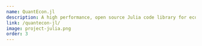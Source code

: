 ```yaml
---
name: QuantEcon.jl
description: A high performance, open source Julia code library for economics
link: /quantecon-jl/
image: project-julia.png
order: 3
---
```

